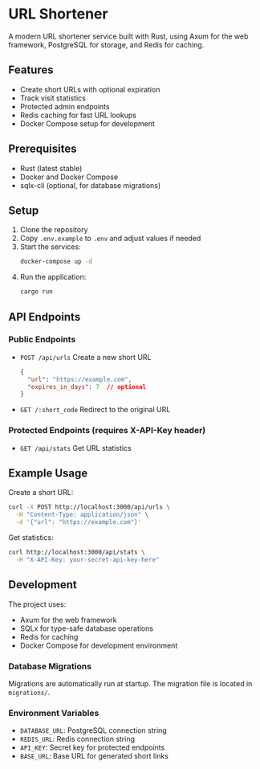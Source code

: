 # URL Shortener

A modern URL shortener service built with Rust, using Axum for the web framework, PostgreSQL for storage, and Redis for caching.

## Features

- Create short URLs with optional expiration
- Track visit statistics
- Protected admin endpoints
- Redis caching for fast URL lookups
- Docker Compose setup for development

## Prerequisites

- Rust (latest stable)
- Docker and Docker Compose
- sqlx-cli (optional, for database migrations)

## Setup

1. Clone the repository
2. Copy `.env.example` to `.env` and adjust values if needed
3. Start the services:
   ```bash
   docker-compose up -d
   ```
4. Run the application:
   ```bash
   cargo run
   ```

## API Endpoints

### Public Endpoints

- `POST /api/urls`
  Create a new short URL
  ```json
  {
    "url": "https://example.com",
    "expires_in_days": 7  // optional
  }
  ```

- `GET /:short_code`
  Redirect to the original URL

### Protected Endpoints (requires X-API-Key header)

- `GET /api/stats`
  Get URL statistics

## Example Usage

Create a short URL:
```bash
curl -X POST http://localhost:3000/api/urls \
  -H "Content-Type: application/json" \
  -d '{"url": "https://example.com"}'
```

Get statistics:
```bash
curl http://localhost:3000/api/stats \
  -H "X-API-Key: your-secret-api-key-here"
```

## Development

The project uses:
- Axum for the web framework
- SQLx for type-safe database operations
- Redis for caching
- Docker Compose for development environment

### Database Migrations

Migrations are automatically run at startup. The migration file is located in `migrations/`.

### Environment Variables

- `DATABASE_URL`: PostgreSQL connection string
- `REDIS_URL`: Redis connection string
- `API_KEY`: Secret key for protected endpoints
- `BASE_URL`: Base URL for generated short links
